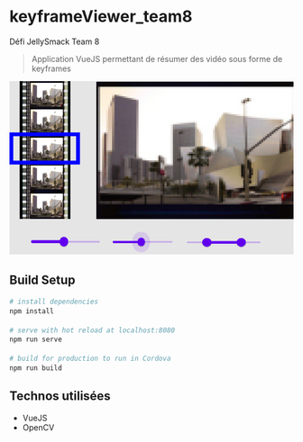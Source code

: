 # keyframeViewer_team8
 Défi JellySmack Team 8

> Application VueJS permettant de résumer des vidéo sous forme de keyframes

![Demo screenshot](demo.png)

## Build Setup

```bash
# install dependencies
npm install

# serve with hot reload at localhost:8080
npm run serve

# build for production to run in Cordova
npm run build

```

<!-- ## First Cordova build

Run the command :

```sh
npm run build
cd cordova_app
cordova platform add android
cordova run # or build
```

## Next Cordova build

```sh
npm run cordova_run # or cordova_build
``` -->

## Technos utilisées

- VueJS
- OpenCV